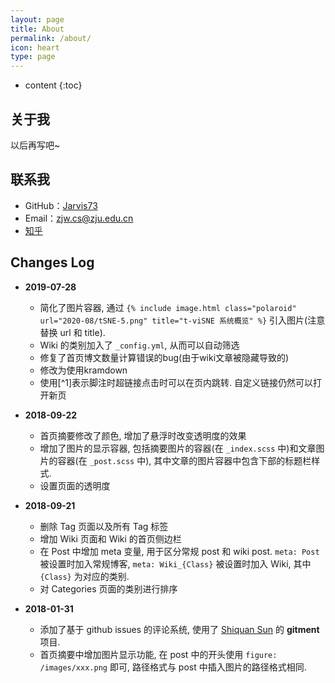 ```yaml
---
layout: page
title: About
permalink: /about/
icon: heart
type: page
---
```


* content
{:toc}

## 关于我

以后再写吧~

## 联系我

* GitHub：[Jarvis73](https://github.com/Jarvis73)
* Email：zjw.cs@zju.edu.cn
* [知乎](https://www.zhihu.com/people/lin-xi-1-1)

## Changes Log

* **2019-07-28**
  * 简化了图片容器, 通过 `{% include image.html class="polaroid" url="2020-08/tSNE-5.png" title="t-viSNE 系统概览" %}` 引入图片(注意替换 url 和 title).
  * Wiki 的类别加入了 `_config.yml`, 从而可以自动筛选
  * 修复了首页博文数量计算错误的bug(由于wiki文章被隐藏导致的)
  * 修改为使用kramdown
  * 使用[^1]表示脚注时超链接点击时可以在页内跳转. 自定义链接仍然可以打开新页

* **2018-09-22**
  * 首页摘要修改了颜色, 增加了悬浮时改变透明度的效果
  * 增加了图片的显示容器, 包括摘要图片的容器(在 `_index.scss` 中)和文章图片的容器(在 `_post.scss` 中), 其中文章的图片容器中包含下部的标题栏样式.
  * 设置页面的透明度

* **2018-09-21** 
  * 删除 Tag 页面以及所有 Tag 标签
  * 增加 Wiki 页面和 Wiki 的首页侧边栏
  * 在 Post 中增加 meta 变量, 用于区分常规 post 和 wiki post. `meta: Post` 被设置时加入常规博客, `meta: Wiki_{Class}` 被设置时加入 Wiki, 其中 `{Class}` 为对应的类别.
  * 对 Categories 页面的类别进行排序

* **2018-01-31** 
  * 添加了基于 github issues 的评论系统, 使用了 [Shiquan Sun](https://github.com/imsun/gitment) 的 **gitment** 项目.
  * 首页摘要中增加图片显示功能, 在 post 中的开头使用 `figure: /images/xxx.png` 即可, 路径格式与 post 中插入图片的路径格式相同.
